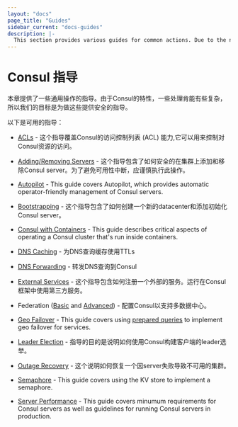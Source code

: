 ```yaml
---
layout: "docs"
page_title: "Guides"
sidebar_current: "docs-guides"
description: |-
  This section provides various guides for common actions. Due to the nature of Consul, some of these procedures can be complex, so our goal is to provide guidance to do them safely.
---
```


# Consul 指导
本章提供了一些通用操作的指导。由于Consul的特性，一些处理肯能有些复杂，所以我们的目标是为做这些提供安全的指导。

以下是可用的指导：

* [ACLs](/docs/guides/acl.html) - 这个指导覆盖Consul的访问控制列表 (ACL) 能力,它可以用来控制对Consul资源的访问。

* [Adding/Removing Servers](/docs/guides/servers.html) - 这个指导包含了如何安全的在集群上添加和移除Consul server。为了避免可用性中断，应谨慎执行此操作。

* [Autopilot](/docs/guides/autopilot.html) - This guide covers Autopilot, which provides automatic operator-friendly management of Consul servers.

* [Bootstrapping](/docs/guides/bootstrapping.html) - 这个指导包含了如何创建一个新的datacenter和添加初始化Consul server。

* [Consul with Containers](/docs/guides/consul-containers.html) - This guide describes critical aspects of operating a Consul cluster that's run inside containers.

* [DNS Caching](/docs/guides/dns-cache.html) - 为DNS查询缓存使用TTLs 

* [DNS Forwarding](/docs/guides/forwarding.html) - 转发DNS查询到Consul

* [External Services](/docs/guides/external.html) - 这个指导包含如何注册一个外部的服务。运行在Consul 框架中使用第三方服务。

* Federation ([Basic](/docs/guides/datacenters.html) and [Advanced](/docs/guides/areas.html)) - 配置Consul以支持多数据中心。

* [Geo Failover](/docs/guides/geo-failover.html) - This guide covers using [prepared queries](/api/query.html) to implement geo failover for services.

* [Leader Election](/docs/guides/leader-election.html) - 指导的目的是说明如何使用Consul构建客户端的leader选举。

* [Outage Recovery](/docs/guides/outage.html) - 这个说明如何恢复一个因server失败导致不可用的集群。

* [Semaphore](/docs/guides/semaphore.html) - This guide covers using the KV store to implement a semaphore.

* [Server Performance](/docs/guides/performance.html) - This guide covers minumum requirements for Consul servers as well as guidelines for running Consul servers in production. 